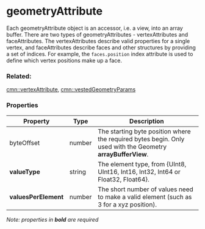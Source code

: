 # geometryAttribute

Each geometryAttribute object is an accessor, i.e. a view, into an array buffer. There are two types of geometryAttributes - vertexAttributes and faceAttributes. The vertexAttributes describe valid properties for a single vertex, and faceAttributes describe faces and other structures by providing a set of indices. For example, the <code>faces.position</code> index attribute is used to define which vertex positions make up a face.

### Related:

[cmn::vertexAttribute](vertexAttribute.cmn.md), [cmn::vestedGeometryParams](vestedGeometryParams.cmn.md)
### Properties

| Property | Type | Description |
| --- | --- | --- |
| byteOffset | number | The starting byte position where the required bytes begin. Only used with the Geometry **arrayBufferView**. |
| **valueType** | string | The element type, from {UInt8, UInt16, Int16, Int32, Int64 or Float32, Float64}. |
| **valuesPerElement** | number | The short number of values need to make a valid element (such as 3 for a xyz position). |

*Note: properties in **bold** are required*

